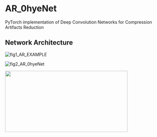 # AR_0hyeNet
PyTorch implementation of Deep Convolution Networks for Compression Artifacts Reduction

## Network Architecture

![fig1_AR_EXAMPLE](https://user-images.githubusercontent.com/35001605/55053564-f27fe180-509f-11e9-9d26-8fd01b684b56.png)

![fig2_AR_0hyeNet](https://user-images.githubusercontent.com/35001605/55053576-fdd30d00-509f-11e9-8c85-7efcff08f164.png)

<img src="https://user-images.githubusercontent.com/35001605/55056900-dd5c8000-50aa-11e9-9b6e-2d6b88f21467.png" width="400" height="200" />
